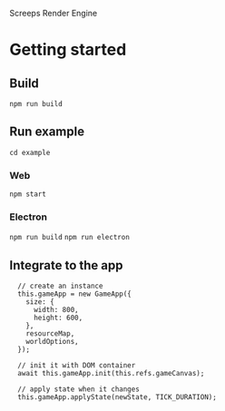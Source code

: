 Screeps Render Engine

# Getting started

## Build

`npm run build`

## Run example

`cd example`

### Web

`npm start`

### Electron

`npm run build`
`npm run electron`

## Integrate to the app

```
  // create an instance
  this.gameApp = new GameApp({
    size: {
      width: 800,
      height: 600,
    },
    resourceMap,
    worldOptions,
  });

  // init it with DOM container
  await this.gameApp.init(this.refs.gameCanvas);

  // apply state when it changes
  this.gameApp.applyState(newState, TICK_DURATION);

```
